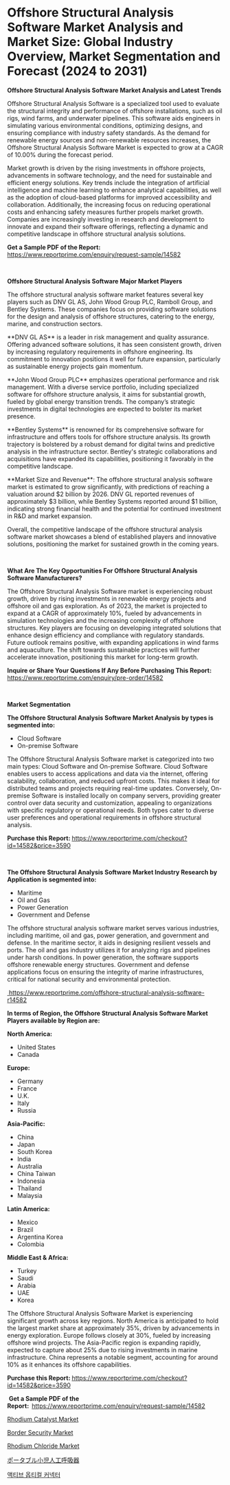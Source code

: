 <p><h1>Offshore Structural Analysis Software Market Analysis and Market Size: Global Industry Overview, Market Segmentation and Forecast (2024 to 2031)</h1></p><p><strong>Offshore Structural Analysis Software Market Analysis and Latest Trends</strong></p>
<p><p>Offshore Structural Analysis Software is a specialized tool used to evaluate the structural integrity and performance of offshore installations, such as oil rigs, wind farms, and underwater pipelines. This software aids engineers in simulating various environmental conditions, optimizing designs, and ensuring compliance with industry safety standards. As the demand for renewable energy sources and non-renewable resources increases, the Offshore Structural Analysis Software Market is expected to grow at a CAGR of 10.00% during the forecast period.</p><p>Market growth is driven by the rising investments in offshore projects, advancements in software technology, and the need for sustainable and efficient energy solutions. Key trends include the integration of artificial intelligence and machine learning to enhance analytical capabilities, as well as the adoption of cloud-based platforms for improved accessibility and collaboration. Additionally, the increasing focus on reducing operational costs and enhancing safety measures further propels market growth. Companies are increasingly investing in research and development to innovate and expand their software offerings, reflecting a dynamic and competitive landscape in offshore structural analysis solutions.</p></p>
<p><strong>Get a Sample PDF of the Report:&nbsp;</strong> <a href="https://www.reportprime.com/enquiry/request-sample/14582">https://www.reportprime.com/enquiry/request-sample/14582</a></p>
<p>&nbsp;</p>
<p><strong>Offshore Structural Analysis Software Major Market Players</strong></p>
<p><p>The offshore structural analysis software market features several key players such as DNV GL AS, John Wood Group PLC, Ramboll Group, and Bentley Systems. These companies focus on providing software solutions for the design and analysis of offshore structures, catering to the energy, marine, and construction sectors.</p><p>**DNV GL AS** is a leader in risk management and quality assurance. Offering advanced software solutions, it has seen consistent growth, driven by increasing regulatory requirements in offshore engineering. Its commitment to innovation positions it well for future expansion, particularly as sustainable energy projects gain momentum.</p><p>**John Wood Group PLC** emphasizes operational performance and risk management. With a diverse service portfolio, including specialized software for offshore structure analysis, it aims for substantial growth, fueled by global energy transition trends. The company’s strategic investments in digital technologies are expected to bolster its market presence.</p><p>**Bentley Systems** is renowned for its comprehensive software for infrastructure and offers tools for offshore structure analysis. Its growth trajectory is bolstered by a robust demand for digital twins and predictive analysis in the infrastructure sector. Bentley's strategic collaborations and acquisitions have expanded its capabilities, positioning it favorably in the competitive landscape.</p><p>**Market Size and Revenue**: The offshore structural analysis software market is estimated to grow significantly, with predictions of reaching a valuation around $2 billion by 2026. DNV GL reported revenues of approximately $3 billion, while Bentley Systems reported around $1 billion, indicating strong financial health and the potential for continued investment in R&D and market expansion.</p><p>Overall, the competitive landscape of the offshore structural analysis software market showcases a blend of established players and innovative solutions, positioning the market for sustained growth in the coming years.</p></p>
<p>&nbsp;</p>
<p><strong>What Are The Key Opportunities For Offshore Structural Analysis Software Manufacturers?</strong></p>
<p><p>The Offshore Structural Analysis Software market is experiencing robust growth, driven by rising investments in renewable energy projects and offshore oil and gas exploration. As of 2023, the market is projected to expand at a CAGR of approximately 10%, fueled by advancements in simulation technologies and the increasing complexity of offshore structures. Key players are focusing on developing integrated solutions that enhance design efficiency and compliance with regulatory standards. Future outlook remains positive, with expanding applications in wind farms and aquaculture. The shift towards sustainable practices will further accelerate innovation, positioning this market for long-term growth.</p></p>
<p><strong>Inquire or Share Your Questions If Any Before Purchasing This Report:</strong> <a href="https://www.reportprime.com/enquiry/pre-order/14582">https://www.reportprime.com/enquiry/pre-order/14582</a></p>
<p>&nbsp;</p>
<p><strong>Market Segmentation</strong></p>
<p><strong>The Offshore Structural Analysis Software Market Analysis by types is segmented into:</strong></p>
<p><ul><li>Cloud Software</li><li>On-premise Software</li></ul></p>
<p><p>The Offshore Structural Analysis Software market is categorized into two main types: Cloud Software and On-premise Software. Cloud Software enables users to access applications and data via the internet, offering scalability, collaboration, and reduced upfront costs. This makes it ideal for distributed teams and projects requiring real-time updates. Conversely, On-premise Software is installed locally on company servers, providing greater control over data security and customization, appealing to organizations with specific regulatory or operational needs. Both types cater to diverse user preferences and operational requirements in offshore structural analysis.</p></p>
<p><strong>Purchase this Report:&nbsp;</strong><a href="https://www.reportprime.com/checkout?id=14582&price=3590">https://www.reportprime.com/checkout?id=14582&price=3590</a></p>
<p>&nbsp;</p>
<p><strong>The Offshore Structural Analysis Software Market Industry Research by Application is segmented into:</strong></p>
<p><ul><li>Maritime</li><li>Oil and Gas</li><li>Power Generation</li><li>Government and Defense</li></ul></p>
<p><p>The offshore structural analysis software market serves various industries, including maritime, oil and gas, power generation, and government and defense. In the maritime sector, it aids in designing resilient vessels and ports. The oil and gas industry utilizes it for analyzing rigs and pipelines under harsh conditions. In power generation, the software supports offshore renewable energy structures. Government and defense applications focus on ensuring the integrity of marine infrastructures, critical for national security and environmental protection.</p></p>
<p><a href="https://www.reportprime.com/offshore-structural-analysis-software-r14582">&nbsp;https://www.reportprime.com/offshore-structural-analysis-software-r14582</a></p>
<p><strong>In terms of Region, the Offshore Structural Analysis Software Market Players available by Region are:</strong></p>
<p>
    <p> <strong> North America: </strong>
        <ul>
            <li>United States</li>
            <li>Canada</li>
        </ul>
        </p> 
    <p> <strong> Europe: </strong>
        <ul>
            <li>Germany</li>
            <li>France</li>
            <li>U.K.</li>
            <li>Italy</li>
            <li>Russia</li>
        </ul>
        </p> 
    <p> <strong> Asia-Pacific: </strong>
        <ul>
            <li>China</li>
            <li>Japan</li>
            <li>South Korea</li>
            <li>India</li>
            <li>Australia</li>
            <li>China Taiwan</li>
            <li>Indonesia</li>
            <li>Thailand</li>
            <li>Malaysia</li>
        </ul>
        </p> 
    <p> <strong> Latin America: </strong>
        <ul>
            <li>Mexico</li>
            <li>Brazil</li>
            <li>Argentina Korea</li>
            <li>Colombia</li>
        </ul>
        </p> 
    <p> <strong> Middle East & Africa: </strong>
        <ul>
            <li>Turkey</li>
            <li>Saudi</li>
            <li>Arabia</li>
            <li>UAE</li>
            <li>Korea</li>
        </ul>
    </p>
    </p>
<p><p>The Offshore Structural Analysis Software Market is experiencing significant growth across key regions. North America is anticipated to hold the largest market share at approximately 35%, driven by advancements in energy exploration. Europe follows closely at 30%, fueled by increasing offshore wind projects. The Asia-Pacific region is expanding rapidly, expected to capture about 25% due to rising investments in marine infrastructure. China represents a notable segment, accounting for around 10% as it enhances its offshore capabilities.</p></p>
<p><strong>Purchase this Report: </strong><a href="https://www.reportprime.com/checkout?id=14582&price=3590">https://www.reportprime.com/checkout?id=14582&price=3590</a></p>
<p>&nbsp;<strong>Get a Sample PDF of the Report:&nbsp;&nbsp;</strong><a href="https://www.reportprime.com/enquiry/request-sample/14582">https://www.reportprime.com/enquiry/request-sample/14582</a></p>
<p><strong></strong></p>
<p><p><a href="https://medium.com/@charityrice1939/charting-the-future-comprehensive-analysis-of-the-global-rhodium-catalyst-market-2024-2031-0046f4c8d4f2">Rhodium Catalyst Market</a></p><p><a href="https://github.com/GenaGaines34/Market-Research-Report-List-1/blob/main/border-security-market.md">Border Security Market</a></p><p><a href="https://medium.com/@charityrice1939/the-market-for-rhodium-chloride-market-is-examined-in-this-report-along-with-the-factors-that-be4db101e337">Rhodium Chloride Market</a></p><p><a href="https://medium.com/@coleensxrkkn/portable-pediatric-ventilator-market-%E3%81%AF-%E3%82%B3%E3%82%B9%E3%83%88%E7%AE%A1%E7%90%86%E3%81%A8%E5%8A%B9%E7%8E%87%E5%90%91%E4%B8%8A%E3%82%92%E5%84%AA%E5%85%88%E3%81%97%E3%81%BE%E3%81%99-%E3%81%95%E3%82%89%E3%81%AB-%E5%A0%B1%E5%91%8A%E6%9B%B8%E3%81%AF%E5%B8%82%E5%A0%B4%E3%81%AE%E9%9C%80%E8%A6%81%E9%9D%A2%E3%81%A8%E4%BE%9B%E7%B5%A6%E9%9D%A2%E3%81%AE%E4%B8%A1%E6%96%B9%E3%82%92%E3%82%AB%E3%83%90%E3%83%BC%E3%81%97%E3%81%A6%E3%81%84%E3%81%BE%E3%81%99-portable-454860e53d32">ポータブル小児人工呼吸器</a></p><p><a href="https://medium.com/@trevorkruvalis5678/%EC%84%B8%EA%B3%84-active-optical-connector-market-%EC%9D%80-2024%EC%97%90%EC%84%9C-2031%EB%A1%9C-%EC%97%B0%ED%8F%89%EA%B7%A0-%EC%A6%9D%EA%B0%80%EC%9C%A8%EC%9D%84-%EB%B3%B4%EC%9D%BC-%EA%B2%83%EC%9C%BC%EB%A1%9C-%EC%98%88%EC%83%81%EB%90%A9%EB%8B%88%EB%8B%A4-f4cd0b7c8f61">액티브 옵티컬 커넥터</a></p></p>